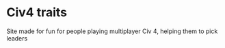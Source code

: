 # Civ4 traits

Site made for fun for people playing multiplayer Civ 4, helping them to pick leaders
